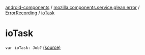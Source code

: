 [android-components](../../index.md) / [mozilla.components.service.glean.error](../index.md) / [ErrorRecording](index.md) / [ioTask](./io-task.md)

# ioTask

`var ioTask: Job?` [(source)](https://github.com/mozilla-mobile/android-components/blob/master/components/service/glean/src/main/java/mozilla/components/service/glean/error/ErrorRecording.kt#L38)